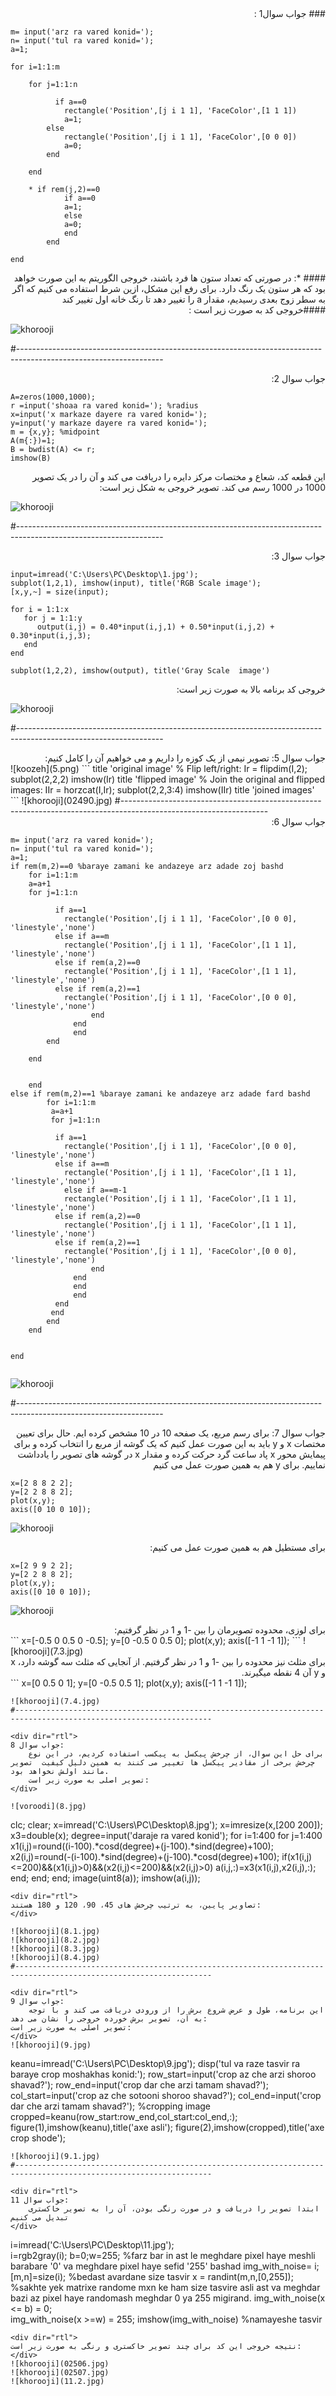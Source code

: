 <div dir="rtl">
### جواب سوال1 :
</div>

```
m= input('arz ra vared konid=');
n= input('tul ra vared konid=');
a=1;

for i=1:1:m
    
    for j=1:1:n
       
          if a==0
            rectangle('Position',[j i 1 1], 'FaceColor',[1 1 1])
            a=1;
        else
            rectangle('Position',[j i 1 1], 'FaceColor',[0 0 0])
            a=0;
        end
        
    end
   
    * if rem(j,2)==0
            if a==0
            a=1;
            else
            a=0;
            end
        end
     
end
```
<div dir="rtl">
#### *: در صورتی که تعداد ستون ها فرد باشند، خروجی الگوریتم به این صورت خواهد بود که هر ستون یک رنگ دارد. برای رفع این مشکل، ازین شرط استفاده می کنیم که اگر به سطر زوج بعدی رسیدیم، مقدار  a را تغییر دهد تا رنگ خانه اول تغییر کند
</div>
 
 <div dir="rtl">
####خروجی کد به صورت زیر است : 
</div>

![khorooji](02472.jpg)

#------------------------------------------------------------------------------------------------------------------

<div dir="rtl">
جواب سوال 2:
</div>

```
A=zeros(1000,1000);
r =input('shoaa ra vared konid='); %radius
x=input('x markaze dayere ra vared konid=');
y=input('y markaze dayere ra vared konid=');
m = {x,y}; %midpoint
A(m{:})=1;
B = bwdist(A) <= r;
imshow(B)
```

<div dir="rtl">
این قطعه کد، شعاع و مختصات مرکز دایره را دریافت می کند و آن را در یک تصویر 1000 در 1000 رسم می کند. تصویر خروجی به شکل زیر است: 
</div>

![khorooji](02479.jpg)

#------------------------------------------------------------------------------------------------------------------

<div dir="rtl">
جواب سوال 3:
</div>

```
input=imread('C:\Users\PC\Desktop\1.jpg');
subplot(1,2,1), imshow(input), title('RGB Scale image');
[x,y,~] = size(input);

for i = 1:1:x
   for j = 1:1:y
      output(i,j) = 0.40*input(i,j,1) + 0.50*input(i,j,2) + 0.30*input(i,j,3);
   end
end

subplot(1,2,2), imshow(output), title('Gray Scale  image')
```
<div dir="rtl">
خروجی کد برنامه بالا به صورت زیر است:
</div>

![khorooji](02481.jpg)

#------------------------------------------------------------------------------------------------------------------
<div dir="rtl">
جواب سوال 5:
    تصویر نیمی از یک کوزه را داریم و می خواهیم آن را کامل کنیم:
</div>
![koozeh](5.png)
```
title 'original image' 
% Flip left/right: 
Ir = flipdim(I,2); 
subplot(2,2,2) 
imshow(Ir)
title 'flipped image'
% Join the original and flipped images: 
IIr = horzcat(I,Ir); 
subplot(2,2,3:4) 
imshow(IIr)
title 'joined images'
```
![khorooji](02490.jpg)
#------------------------------------------------------------------------------------------------------------------
<div dir="rtl">
جواب سوال 6:
</div>

```
m= input('arz ra vared konid=');
n= input('tul ra vared konid=');
a=1;
if rem(m,2)==0 %baraye zamani ke andazeye arz adade zoj bashd
    for i=1:1:m
    a=a+1 
    for j=1:1:n
       
          if a==1
            rectangle('Position',[j i 1 1], 'FaceColor',[0 0 0], 'linestyle','none')
          else if a==m
            rectangle('Position',[j i 1 1], 'FaceColor',[1 1 1], 'linestyle','none')
          else if rem(a,2)==0
            rectangle('Position',[j i 1 1], 'FaceColor',[1 1 1], 'linestyle','none')
          else if rem(a,2)==1
            rectangle('Position',[j i 1 1], 'FaceColor',[0 0 0], 'linestyle','none')
                  end
              end
              end
        end
        
    end
   
     
    end
else if rem(m,2)==1 %baraye zamani ke andazeye arz adade fard bashd
        for i=1:1:m
         a=a+1 
         for j=1:1:n
         
          if a==1
            rectangle('Position',[j i 1 1], 'FaceColor',[0 0 0], 'linestyle','none')
          else if a==m
            rectangle('Position',[j i 1 1], 'FaceColor',[1 1 1], 'linestyle','none')
            else if a==m-1
            rectangle('Position',[j i 1 1], 'FaceColor',[1 1 1], 'linestyle','none')
          else if rem(a,2)==0
            rectangle('Position',[j i 1 1], 'FaceColor',[1 1 1], 'linestyle','none')
          else if rem(a,2)==1
            rectangle('Position',[j i 1 1], 'FaceColor',[0 0 0], 'linestyle','none')
                  end
              end
              end
              end
          end
         end
        end
    end
   
     
end
    
```
![khorooji](02492.jpg)

#------------------------------------------------------------------------------------------------------------------
<div dir="rtl">
جواب سوال 7:
    برای رسم مربع، یک صفحه 10 در 10 مشخص کرده ایم. حال برای تعیین مختصات x و y باید به این صورت عمل کنیم که یک گوشه از مربع را انتخاب کرده و برای پیمایش محور x پاد ساعت گرد حرکت کرده و مقدار x در گوشه های تصویر را یادداشت نماییم. برای y هم به همین صورت عمل می کنیم
    
</div>

```
x=[2 8 8 2 2];
y=[2 2 8 8 2];
plot(x,y);
axis([0 10 0 10]);
```
![khorooji](7.1.jpg)

<div dir="rtl">
برای مستطیل هم به همین صورت عمل می کنیم:
</div>

```
x=[2 9 9 2 2];
y=[2 2 8 8 2];
plot(x,y);
axis([0 10 0 10]);
```
![khorooji](7.2.jpg)

<div dir="rtl">
برای لوزی، محدوده تصویرمان را بین -1 و 1 در نظر گرفتیم:
</div>
```
x=[-0.5 0 0.5 0 -0.5];
y=[0 -0.5 0 0.5 0];
plot(x,y);
axis([-1 1 -1 1]);
```
![khorooji](7.3.jpg)

<div dir="rtl">
برای مثلث نیز محدوده را بین -1 و 1 در نظر گرفتیم. از آنجایی که مثلث سه گوشه دارد، x و y آن 4 نقطه میگیرند.
</div>
```
x=[0 0.5 0 1];
y=[0 -0.5 0.5 1];
plot(x,y);
axis([-1 1 -1 1]);

```
![khorooji](7.4.jpg)
#------------------------------------------------------------------------------------------------------------------

<div dir="rtl">
جواب سوال 8:
    برای حل این سوال، از چرخش پیکسل به پیکسب استفاده کردیم، در این نوع چرخش برخی از مقادیر پیکسل ها تغییر می کنند به همین دلیل کیفیت  تصویر مانند اولش نخواهد بود.
    تصویر اصلی به صورت زیر است:
</div>

![voroodi](8.jpg)
```
clc;
clear;
x=imread('C:\Users\PC\Desktop\8.jpg');
x=imresize(x,[200 200]);
x3=double(x);
degree=input('daraje ra vared konid');
for i=1:400
for j=1:400
x1(i,j)=round((i-100).*cosd(degree)+(j-100).*sind(degree)+100);
x2(i,j)=round(-(i-100).*sind(degree)+(j-100).*cosd(degree)+100);
if(x1(i,j)<=200)&&(x1(i,j)>0)&&(x2(i,j)<=200)&&(x2(i,j)>0)
      a(i,j,:)=x3(x1(i,j),x2(i,j),:);
  end;
  end;
  end;
image(uint8(a));
imshow(a(i,j));
```
<div dir="rtl">
تصاویر پایین، به ترتیب چرخش های 45، 90، 120 و 180 هستند:
</div>

![khorooji](8.1.jpg)
![khorooji](8.2.jpg)
![khorooji](8.3.jpg)
![khorooji](8.4.jpg)
#------------------------------------------------------------------------------------------------------------------

<div dir="rtl">
جواب سوال 9:
    این برنامه، طول و عرض شروع برش را از ورودی دریافت می کند و با توجه به آن، تصویر برش خورده خروجی را نشان می دهد:
تصویر اصلی به صورت زیر است:
</div>
![khorooji](9.jpg)
```
keanu=imread('C:\Users\PC\Desktop\9.jpg');
disp('tul va raze tasvir ra baraye crop moshakhas konid:');
row_start=input('crop az che arzi shoroo shavad?');
row_end=input('crop dar che arzi tamam shavad?');
col_start=input('crop az che sotooni shoroo shavad?');
col_end=input('crop dar che arzi tamam shavad?');
%cropping image
cropped=keanu(row_start:row_end,col_start:col_end,:);
figure(1),imshow(keanu),title('axe asli');
figure(2),imshow(cropped),title('axe crop shode');

```
![khorooji](9.1.jpg)
#------------------------------------------------------------------------------------------------------------------

<div dir="rtl">
جواب سوال 11:
    ابتدا تصویر را دریافت و در صورت رنگی بودن، آن را به تصویر خاکستری تبدیل می کنیم
</div>
```
i=imread('C:\Users\PC\Desktop\11.jpg');  
i=rgb2gray(i);
b=0;w=255;  %farz bar in ast le meghdare pixel haye meshli barabare '0' va meghdare pixel haye sefid '255' bashad
img_with_noise= i; 
[m,n]=size(i); %bedast avardane size tasvir
x = randint(m,n,[0,255]);
%sakhte yek matrixe randome mxn ke ham size tasvire asli ast va meghdar bazi az pixel haye randomash meghdar 0 ya 255 migirand. 
img_with_noise(x <= b) = 0;  
 img_with_noise(x >=w) = 255;
imshow(img_with_noise) %namayeshe tasvir
```
<div dir="rtl">
نتیجه خروجی این کد برای چند تصویر خاکستری و رنگی به صورت زیر است:
</div>
![khorooji](02506.jpg)
![khorooji](02507.jpg)
![khorooji](11.2.jpg)
